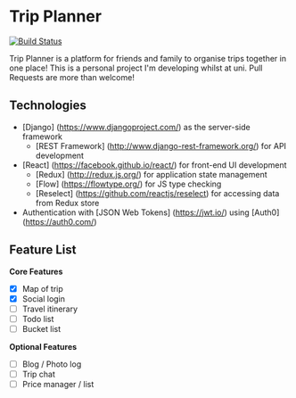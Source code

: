 Trip Planner
============

[![Build Status](https://travis-ci.org/benjaminhadfield/tripplanner.svg?branch=master)](https://travis-ci.org/benjaminhadfield/tripplanner)

Trip Planner is a platform for friends and family to organise trips together in one place! This is a personal project I'm developing whilst at uni. Pull Requests are more than welcome!

Technologies
------------
- [Django] (https://www.djangoproject.com/) as the server-side framework
  - [REST Framework] (http://www.django-rest-framework.org/) for API development
- [React] (https://facebook.github.io/react/) for front-end UI development
  - [Redux] (http://redux.js.org/) for application state management
  - [Flow] (https://flowtype.org/) for JS type checking
  - [Reselect] (https://github.com/reactjs/reselect) for accessing data from Redux store
- Authentication with [JSON Web Tokens] (https://jwt.io/) using [Auth0] (https://auth0.com/)  

Feature List
------------
**Core Features**
- [x] Map of trip  
- [x] Social login  
- [ ] Travel itinerary  
- [ ] Todo list  
- [ ] Bucket list  

**Optional Features**
- [ ] Blog / Photo log  
- [ ] Trip chat  
- [ ] Price manager / list  
